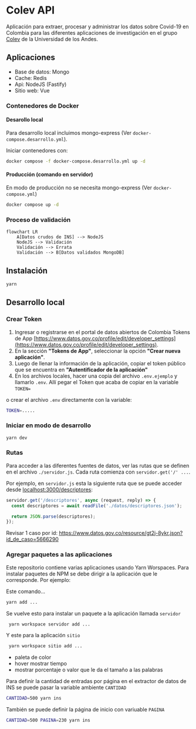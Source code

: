 # Colev API

Aplicación para extraer, procesar y administrar los datos sobre Covid-19 en Colombia para las diferentes aplicaciones de investigación en el grupo [Colev](https://colev.uniandes.edu.co/) de la Universidad de los Andes.

## Aplicaciones

- Base de datos: Mongo
- Cache: Redis
- Api: NodeJS (Fastify)
- Sitio web: Vue

### Contenedores de Docker

#### Desarollo local

Para desarrollo local incluimos mongo-express (Ver `docker-compose.desarrollo.yml`).

Iniciar contenedores con:

```bash
docker compose -f docker-compose.desarrollo.yml up -d
```

#### Producción (comando en servidor)

En modo de producción no se necesita mongo-express (Ver `docker-compose.yml`)

```bash
docker compose up -d
```

### Proceso de validación

```mermaid
flowchart LR
    A[Datos crudos de INS] --> NodeJS
    NodeJS --> Validación
    Validación --> Errata
    Validación --> B[Datos validados MongoDB]
```

## Instalación

```bash
yarn
```

## Desarrollo local

### Crear Token

1. Ingresar o registrarse en el portal de datos abiertos de Colombia Tokens de App [https://www.datos.gov.co/profile/edit/developer_settings](https://www.datos.gov.co/profile/edit/developer_settings).
2. En la sección **"Tokens de App"**, seleccionar la opción **"Crear nueva aplicación"**.
3. Luego de llenar la información de la aplicación, copiar el token público que se encuentra en **"Autentificador de la aplicación"**
4. En los archivos locales, hacer una copia del archivo `.env.ejemplo` y llamarlo `.env`. Allí pegar el Token que acaba de copiar en la variable `TOKEN=`

o crear el archivo `.env` directamente con la variable:

```bash
TOKEN=.....
```

### Iniciar en modo de desarrollo

```bash
yarn dev
```

### Rutas

Para acceder a las diferentes fuentes de datos, ver las rutas que se definen en el archivo `./servidor.js`. Cada ruta comienza con `servidor.get('/' ...`.

Por ejemplo, en `servidor.js` esta la siguiente ruta que se puede acceder desde [localhost:3000/descriptores](http://localhost:3000/descriptores):

```js
servidor.get('/descriptores', async (request, reply) => {
  const descriptores = await readFile('./datos/descriptores.json');

  return JSON.parse(descriptores);
});
```

Revisar 1 caso por id: https://www.datos.gov.co/resource/gt2j-8ykr.json?id_de_caso=5666290

### Agregar paquetes a las aplicaciones

Este repositorio contiene varias aplicaciones usando Yarn Worspaces. Para instalar paquetes de NPM se debe dirigir a la aplicación que le corresponde. Por ejemplo:

Este comando...

```bash
yarn add ...
```

Se vuelve esto para instalar un paquete a la aplicación llamada `servidor`

```bash
 yarn workspace servidor add ...
```

Y este para la aplicación `sitio`

```bash
 yarn workspace sitio add ...
```

- paleta de color
- hover mostrar tiempo
- mostrar porcentaje o valor que le da el tamaño a las palabras

Para definir la cantidad de entradas por página en el extractor de datos de INS se puede pasar la variable ambiente `CANTIDAD`

```bash
CANTIDAD=500 yarn ins
```

También se puede definir la página de inicio con variuable `PAGINA`

```bash
CANTIDAD=500 PAGINA=230 yarn ins
```
